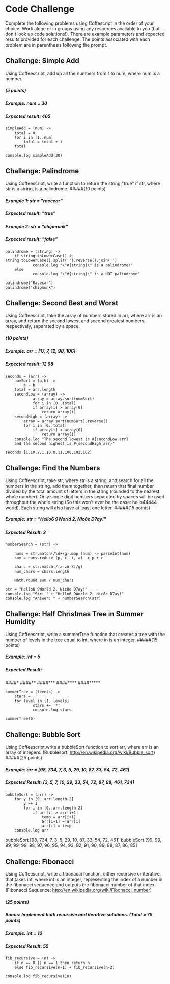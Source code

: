 # Code Challenge
Complete the following problems using Coffescript in the order of your choice. Work alone or in groups using any resources available to you (but don't look up code solutions!).
There are example parameters and expected results provided for each challenge. The points associated with each problem are in parenthesis following the prompt.

## Challenge: Simple Add 
Using Coffeescript, add up all the numbers from 1 to num, where num is a number.
##### (5 points)
##### Example: num = 30
##### Expected result: 465

	simpleAdd = (num) ->
  		total = 0
  		for i in [1..num]
    		total = total + i
  		total
  		
	console.log simpleAdd(30)
  
## Challenge: Palindrome 
Using Coffeescript, write a function to return the string "true" if str, where str is a string, is a palindrome.
#####(10 points)
##### Example 1: str = "racecar"
##### Expected result: "true"
##### Example 2: str = "chipmunk"
##### Expected result: "false"

	palindrome = (string) ->
  		if string.toLowerCase() is string.toLowerCase().split('').reverse().join('')
	    		console.log "\"#{string}\" is a palindrome!"
  		else
	    		console.log "\"#{string}\" is a NOT palindrome"

	palindrome("Racecar")
	palindrome("chipmunk")

## Challenge: Second Best and Worst
Using Coffeescript, take the array of numbers stored in arr, where arr is an array, and return the second lowest and second greatest numbers, respectively, separated by a space. 
##### (10 points)
##### Example: arr = [17, 7, 12, 98, 106]
##### Expected result: 12 98

	seconds = (arr) ->
		numSort = (a,b) ->
			a - b
		total = arr.length
		secondLow = (array) ->
	    		array = array.sort(numSort)
	    		for i in [0..total]
				if array[i] > array[0]
					return array[i]
		secondHigh = (array) ->
			array = array.sort(numSort).reverse()
			for i in [0..total]
				if array[i] < array[0]
					return array[i]
		console.log "The second lowest is #{secondLow arr}
		and the second highest is #{secondHigh arr}"
	
	seconds [1,10,2,1,10,8,11,100,102,102]


## Challenge: Find the Numbers
Using Coffeescript, take str, where str is a string, and search for all the numbers in the string, add them together, then return that final number divided by the total amount of letters in the string (rounded to the nearest whole number). Only single digit numbers separated by spaces will be used throughout the whole string (So this won't ever be the case: hello44444 world). Each string will also have at least one letter.
#####(15 points)
##### Example: str = "Hello6 9World 2, Nic8e D7ay!"
##### Expected Result: 2

	numberSearch = (str) ->

  		nums = str.match(/\d+/g).map (num) -> parseInt(num)
  		sum = nums.reduce (p, c, i, a) -> p + c

  		chars = str.match(/[a-zA-Z]/g)
  		num_chars = chars.length

  		Math.round sum / num_chars

	str = "Hello6 9World 2, Nic8e D7ay!"
	console.log "Str: " + "Hello6 9World 2, Nic8e D7ay!"
	console.log "Answer: " + numberSearch(str)

## Challenge: Half Christmas Tree in Summer Humidity
Using Coffeescript, write a summerTree function that creates a tree with the number of levels in the tree equal to int, where in is an integer. 
#####(15 points)
##### Example: int = 5
##### Expected Result:
####*
####**
####***
####****
####*****

	summerTree = (levels) ->
  		stars = ''
  		for level in [1..levels]
      			stars += '*'
    			console.log stars

	summerTree(5)

## Challenge: Bubble Sort
Using Coffeescript,write a bubbleSort function to sort arr, where arr is an array of integers. (Bubblesort: http://en.wikipedia.org/wiki/Bubble_sort) 
#####(25 points)
##### Example: arr = [98, 734, 7, 3, 5, 29, 10, 87, 33, 54, 72, 461]
##### Expected Result: [3, 5, 7, 10, 29, 33, 54, 72, 87, 98, 461, 734]

	bubbleSort = (arr) ->
		for y in [0..arr.length-2]
			y =+ 1
			for i in [0..arr.length-2]
				if arr[i] > arr[i+1]
					temp = arr[i+1]
					arr[i+1] = arr[i]
					arr[i] = temp
		console.log arr

bubbleSort [98, 734, 7, 3, 5, 29, 10, 87, 33, 54, 72, 461]
bubbleSort [99, 99, 99, 99, 99, 98, 97, 96, 95, 94, 93, 92, 91, 90, 89, 88, 87, 86, 85]


## Challenge: Fibonacci
Using Coffeescript, write a fibonacci function, either recursive or iterative, that takes int, where int is an integer, representing the index of a number in the fibonacci sequence and outputs the fibonacci number of that index. (Fibonacci Sequence: http://en.wikipedia.org/wiki/Fibonacci_number)
##### (25 points)
##### Bonus: Implement both recursive and iterative solutions. (Total = 75 points)
##### Example: int = 10
##### Expected Result: 55

	fib_recursive = (n) ->
  		if n == 0 || n == 1 then return n
  		else fib_recursive(n-1) + fib_recursive(n-2)

	console.log fib_recursive(10)



